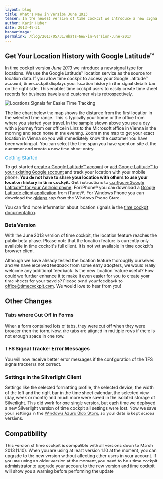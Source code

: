 ```yaml
---
layout: blog
title: What's New in Version June 2013
teaser: In the newest version of time cockpit we introduce a new signal type for locations. For that we use data collected by the Google Latitude location service.
author: Karin Huber
date: 2013-49-31
bannerimage: 
permalink: /blog/2013/05/31/Whats-New-in-Version-June-2013
---
```


<h2 xmlns="http://www.w3.org/1999/xhtml">Get Your Location History with Google Latitude™</h2><p xmlns="http://www.w3.org/1999/xhtml">In time cockpit version <em>June 2013</em> we introduce a new signal type for locations. We use the Google Latitude™ location service as the source for location data. If you allow time cockpit to access your Google Latitude™ account, time cockpit displays your location history in the signal details bar on the right side. This enables time cockpit users to easily create time sheet records for business travels and customer visits retrospectively.</p><p xmlns="http://www.w3.org/1999/xhtml">
  <img src="{{site.baseurl}}/content/images/blog/2013/05/LocationSignals.png" alt="Locations Signals for Easier Time Tracking" title="Use your location signals from the Google Latitude location service for easier time tracking." />
</p><p xmlns="http://www.w3.org/1999/xhtml">The line chart below the map shows the distance from the first location in the selected time range. This is typically your home or the office from where you started your travel. In the sample shown above you see a day with a journey from our office in Linz to the Microsoft office in Vienna in the morning and back home in the evening. Zoom in the map to get your exact location in Vienna so you will immediately know the customer you have been working at. You can select the time span you have spent on site at the customer and create a new time sheet entry.</p><p xmlns="http://www.w3.org/1999/xhtml">
  <span style="color: rgb(37, 160, 218); font-size: 15px; line-height: 15px;" data-mce-style="color: #25a0da; font-size: 15px; line-height: 15px;">Getting Started</span>
</p><p xmlns="http://www.w3.org/1999/xhtml">To get started <a href="https://accounts.google.com/SignUp?service=friendview&amp;continue=http%3A%2F%2Fwww.google.com%2Flatitude" title="Google Latitude Account" target="_blank">create a Google Latitude™ account</a> or <a href="http://latitude.google.com/latitude" title="Add Google Latitude to your existing Google account" target="_blank">add Google Latitude™ to your existing Google account</a> and track your location with your mobile phone. <strong>You do not have to share your location with others to use your location history in time cockpit.</strong> Get instructions to <a href="http://support.google.com/gmm/bin/answer.py?hl=de&amp;answer=1650387&amp;topic=1650381&amp;ctx=topic" target="_blank">configure Google Latitude™ for your Android phone</a>. For iPhone® you can download a <a href="https://itunes.apple.com/en/app/google-latitude/id306586497?mt=8" target="_blank">Google Latitude client application</a> from iTunes®. For Windows Phone you can download the <a href="http://www.windowsphone.com/en-us/store/app/gmaps/7b8bedd5-4368-e011-81d2-78e7d1fa76f8" title="gMaps" target="_blank">gMaps</a> app from the Windows Phone Store.</p><p xmlns="http://www.w3.org/1999/xhtml">You can find more information about location signals in the <a href="http://help.timecockpit.com/?topic=html/0e40439e-9b49-4702-883e-03d2e90c76dc.htm" title="Location signals in time cockpit documentation" target="_blank">time cockpit documentation</a>.</p><h3 xmlns="http://www.w3.org/1999/xhtml">Beta Version</h3><p xmlns="http://www.w3.org/1999/xhtml">With the June 2013 version of time cockpit, the location feature reaches the public beta phase. Please note that the location feature is currently only available in time cockpit's full client. It is not yet available in time cockpit's browser client.</p><p xmlns="http://www.w3.org/1999/xhtml">Although we have already tested the location feature thoroughly ourselves and we have received feedback from some early adopters, we would really welcome any additional feedback. Is the new location feature useful? How could we further enhance it to make it even easier for you to create your time sheets for your travels? Please send your feedback to <a href="mailto:office@timecockpit.com">office@timecockpit.com</a>. We would love to hear from you!</p><h2 xmlns="http://www.w3.org/1999/xhtml">Other Changes</h2><h3 xmlns="http://www.w3.org/1999/xhtml">Tabs where Cut Off in Forms</h3><p xmlns="http://www.w3.org/1999/xhtml">When a form contained lots of tabs, they were cut off when they were broader then the form. Now, the tabs are aligned in multiple rows if there is not enough space in one row.</p><h3 xmlns="http://www.w3.org/1999/xhtml">TFS Signal Tracker Error Messages</h3><p xmlns="http://www.w3.org/1999/xhtml">You will now receive better error messages if the configuration of the TFS signal tracker is not correct.</p><h3 xmlns="http://www.w3.org/1999/xhtml">Settings in the Silverlight Client</h3><p xmlns="http://www.w3.org/1999/xhtml">Settings like the selected formatting profile, the selected device, the width of the left and the right bar in the time sheet calendar, the selected view (day, week or month) and much more were saved in the isolated storage of Silverlight. This did work for one single version, but each time we deployed a new Silverlight version of time cockpit all settings were lost. Now we save your settings in the <a href="http://www.windowsazure.com/en-us/develop/net/fundamentals/cloud-storage/#blob" title="Windows Azure Storage" target="_blank">Windows Azure Blob Store</a>, so your data is kept across versions.</p><h2 xmlns="http://www.w3.org/1999/xhtml">Compatibility</h2><p xmlns="http://www.w3.org/1999/xhtml">This version of time cockpit is compatible with all versions down to March 2013 (1.10). When you are using at least version 1.10 at the moment, you can upgrade to the new version without affecting other users in your account. If you are using an older version at the moment, you need to be a time cockpit administrator to upgrade your account to the new version and time cockpit will show you a warning before performing the update.</p>
